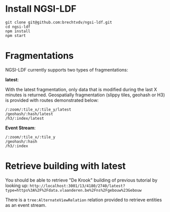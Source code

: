 # Install NGSI-LDF

```
git clone git@github.com:brechtvdv/ngsi-ldf.git
cd ngsi-ldf
npm install
npm start
```

# Fragmentations

NGSI-LDF currently supports two types of fragmentations:

**latest**:

With the latest fragmentation, only data that is modified during the last X minutes is returned.
Geospatially fragmentation (slippy tiles, geohash or H3) is provided with routes demonstrated below:

```
/:zoom/:tile_x/:tile_y/latest
/geohash/:hash/latest
/h3/:index/latest
```

**Event Stream**:

```
/:zoom/:tile_x/:tile_y
/geohash/:hash
/h3/:index
```


# Retrieve building with latest

You should be able to retrieve "De Krook" building of previous tutorial by looking up:
`http://localhost:3001/13/4180/2740/latest?type=https%3A%2F%2Fdata.vlaanderen.be%2Fns%2Fgebouw%23Gebouw`

There is a `tree:AlternateViewRelation` relation provided to retrieve entities as an event stream.
